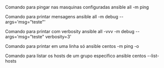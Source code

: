 
Comando para pingar nas masquinas configuradas
ansible all -m ping

Comando para printar mensagens
ansible all -m debug --args='msg="teste"'

Comando para printar com verbosity
 ansible all -vvv -m debug --args='msg="teste" verbosity=3'

Comando para printar em uma linha só
ansible centos -m ping -o

Comando para listar os hosts de um grupo específico
ansible centos --list-hosts
